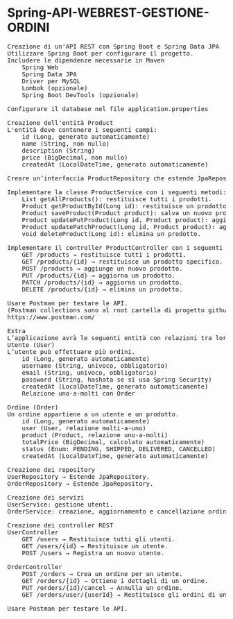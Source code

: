# Spring-API-WEBREST-GESTIONE-ORDINI

 <pre>
Creazione di un'API REST con Spring Boot e Spring Data JPA
Utilizzare Spring Boot per configurare il progetto.
Includere le dipendenze necessarie in Maven
    Spring Web
    Spring Data JPA
    Driver per MySQL
    Lombok (opzionale)
    Spring Boot DevTools (opzionale)

Configurare il database nel file application.properties

Creazione dell'entità Product
L'entità deve contenere i seguenti campi:
    id (Long, generato automaticamente)
    name (String, non nullo)
    description (String)
    price (BigDecimal, non nullo)
    createdAt (LocalDateTime, generato automaticamente)

Creare un’interfaccia ProductRepository che estende JpaRepository<Product, Long>.

Implementare la classe ProductService con i seguenti metodi:
    List<Product> getAllProducts(): restituisce tutti i prodotti.
    Product getProductById(Long id): restituisce un prodotto tramite ID.
    Product saveProduct(Product product): salva un nuovo prodotto.
    Product updatePutProduct(Long id, Product product): aggiorna un prodotto esistente.
    Product updatePatchProduct(Long id, Product product): aggiorna un prodotto esistente.
    void deleteProduct(Long id): elimina un prodotto.

Implementare il controller ProductController con i seguenti endpoint:
    GET /products → restituisce tutti i prodotti.
    GET /products/{id} → restituisce un prodotto specifico.
    POST /products → aggiunge un nuovo prodotto.
    PUT /products/{id} → aggiorna un prodotto.
    PATCH /products/{id} → aggiorna un prodotto.
    DELETE /products/{id} → elimina un prodotto.

Usare Postman per testare le API.
(Postman collections sono al root cartella di progetto github)
https://www.postman.com/

Extra
L’applicazione avrà le seguenti entità con relazioni tra loro:
Utente (User)
L’utente può effettuare più ordini.
    id (Long, generato automaticamente)
    username (String, univoco, obbligatorio)
    email (String, univoco, obbligatorio)
    password (String, hashata se si usa Spring Security)
    createdAt (LocalDateTime, generato automaticamente)
    Relazione uno-a-molti con Order

Ordine (Order)
Un ordine appartiene a un utente e un prodotto.
    id (Long, generato automaticamente)
    user (User, relazione molti-a-uno)
    product (Product, relazione uno-a-molti)
    totalPrice (BigDecimal, calcolato automaticamente)
    status (Enum: PENDING, SHIPPED, DELIVERED, CANCELLED)
    createdAt (LocalDateTime, generato automaticamente)

Creazione dei repository
UserRepository → Estende JpaRepository<User, Long>.
OrderRepository → Estende JpaRepository<Order, Long>.

Creazione dei servizi
UserService: gestione utenti.
OrderService: creazione, aggiornamento e cancellazione ordini con calcolo automatico del totale.

Creazione dei controller REST
UserController
    GET /users → Restituisce tutti gli utenti.
    GET /users/{id} → Restituisce un utente.
    POST /users → Registra un nuovo utente.

OrderController
    POST /orders → Crea un ordine per un utente.
    GET /orders/{id} → Ottiene i dettagli di un ordine.
    PUT /orders/{id}/cancel → Annulla un ordine.
    GET /orders/user/{userId} → Restituisce gli ordini di un utente.

Usare Postman per testare le API.


<pre>
